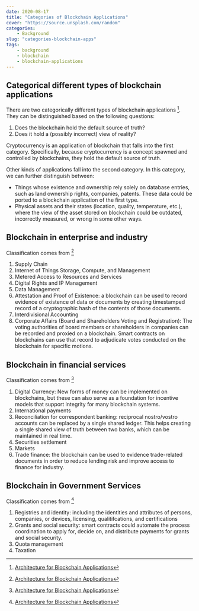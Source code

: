 ```yaml
---
date: 2020-08-17
title: "Categories of Blockchain Applications"
cover: "https://source.unsplash.com/random"
categories: 
    - Background
slug: "categories-blockchain-apps"
tags:
    - background
    - blockchain
    - blockchain-applications
---
```




## Categorical different types of blockchain applications

There are two categorically different types of blockchain applications [^1]. They can be distinguished based on the following questions:

1. Does the blockchain hold the default source of truth?
2. Does it hold a (possibly incorrect) view of reality?

Cryptocurrency is an application of blockchain that falls into the first category. Specifically, because cryptocurrency is a concept spawned and controlled by blockchains, they hold the default source of truth. 

Other kinds of applications fall into the second category. In this category, we can further distinguish between:

- Things whose existence and ownership rely solely on database entries, such as land ownership rights, companies, patents. These data could be ported to a blockchain application of the first type. 
- Physical assets and their states (location, quality, temperature, etc.), where the view of the asset stored on blockchain could be outdated, incorrectly measured, or wrong in some other ways.



## Blockchain in enterprise and industry

Classification comes from [^1]

1. Supply Chain
2. Internet of Things Storage, Compute, and Management
3. Metered Access to Resources and Services
4. Digital Rights and IP Management
5. Data Management
6. Attestation and Proof of Existence: a blockchain can be used to record evidence of existence of data or documents by creating timestamped record of a cryptographic hash of the contents of those documents. 
7. Interdivisional Accounting
8. Corporate Affairs (Board and Shareholders Voting and Registration): The voting authorities of board members or shareholders in companies can be recorded and proxied on a blockchain. Smart contracts on blockchains can use that record to adjudicate votes conducted on the blockchain for specific motions. 



## Blockchain in financial services

Classification comes from [^1]

1. Digital Currency: New forms of money can be implemented on blockchains, but these can also serve as a foundation for incentive models that support integrity for many blockchain systems. 
2. International payments
3. Reconciliation for correspondent banking: reciprocal nostro/vostro accounts can be replaced by a single shared ledger. This helps creating a single shared view of truth between two banks, which can be maintained in real time. 
4. Securities settlement
5. Markets
6. Trade finance: the blockchain can be used to evidence trade-related documents in order to reduce lending risk and improve access to finance for industry.



## Blockchain in Government Services

Classification comes from [^1]

1. Registries and identity: including the identities and attributes of persons, companies, or devices, licensing, qualitifcations, and certifications
2. Grants and social security: smart contracts could automate the process coordination to apply for, decide on, and distribute payments for grants and social security. 
3. Quota management
4. Taxation



[^1]: [Architecture for Blockchain Applications](https://link.springer.com/content/pdf/10.1007/978-3-030-03035-3.pdf)